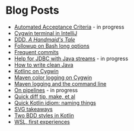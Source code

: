 # Blog Posts

* [Automated Acceptance Criteria](automated-acceptance-criteria.html) - in progress
* [Cygwin terminal in IntelliJ](cygwin-terminal-in-intellij.html)
* [DDD, _A Handmaid's Tale_](ddd-a-handmaids-tale.html)
* [Followup on Bash long options](followup-on-bash-long-options.html)
* [Frequent commits](frequent-commits.html)
* [Help for JDBC with Java streams](help-for-jdbc-with-java-streams.html) - in
  progress
* [How to write clean Java](how-to-write-clean-java.html)
* [Kotlinc on Cygwin](kotlinc-on-cygwin.html)
* [Maven color logging on Cygwin](maven-color-logging-on-cygwin.html)
* [Maven logging and the command line](maven-logging-and-the-command-line.html)
* [On pipelines](on-pipelines.html) - in progress
* [Quick diff tip, make, et al](quick-diff-tip-make-et-al.html)
* [Quick Kotlin idiom: naming things](quick-kotlin-idiom-naming-things.html)
* [SVG takeaways](svg-takeaways.html)
* [Two BDD styles in Kotlin](two-bdd-styles-in-kotlin.html)
* [WSL, first experiences](wsl-first-experiences.html)
